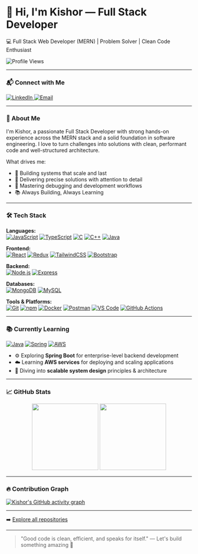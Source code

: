 # 👋 Hi, I'm Kishor — Full Stack Developer

💻 Full Stack Web Developer (MERN) | Problem Solver | Clean Code Enthusiast

![Profile Views](https://komarev.com/ghpvc/?username=Kiishor-1&color=blue&style=flat-square)

---

### 📬 Connect with Me

<p align="left">
  <a href="https://www.linkedin.com/in/kishor-nishad-70362724a/" target="_blank">
    <img src="https://skillicons.dev/icons?i=linkedin" alt="LinkedIn" />
  </a>
  <a href="mailto:nishaadk234@gmail.com" target="_blank">
    <img src="https://skillicons.dev/icons?i=gmail" alt="Email" />
  </a>
</p>

---

### 🧠 About Me

I'm Kishor, a passionate Full Stack Developer with strong hands-on experience across the MERN stack and a solid foundation in software engineering. I love to turn challenges into solutions with clean, performant code and well-structured architecture.

What drives me:
- 🧱 Building systems that scale and last
- 🎯 Delivering precise solutions with attention to detail
- 🧪 Mastering debugging and development workflows
- 📚 Always Building, Always Learning

---

### 🛠 Tech Stack

**Languages:**  
[![JavaScript](https://skillicons.dev/icons?i=js)](https://skillicons.dev)
[![TypeScript](https://skillicons.dev/icons?i=ts)](https://skillicons.dev)
[![C](https://skillicons.dev/icons?i=c)](https://skillicons.dev)
[![C++](https://skillicons.dev/icons?i=cpp)](https://skillicons.dev)
[![Java](https://skillicons.dev/icons?i=java)](https://skillicons.dev)

**Frontend:**  
[![React](https://skillicons.dev/icons?i=react)](https://skillicons.dev)
[![Redux](https://skillicons.dev/icons?i=redux)](https://skillicons.dev)
[![TailwindCSS](https://skillicons.dev/icons?i=tailwind)](https://skillicons.dev)
[![Bootstrap](https://skillicons.dev/icons?i=bootstrap)](https://skillicons.dev)

**Backend:**  
[![Node.js](https://skillicons.dev/icons?i=nodejs)](https://skillicons.dev)
[![Express](https://skillicons.dev/icons?i=express)](https://skillicons.dev)

**Databases:**  
[![MongoDB](https://skillicons.dev/icons?i=mongodb)](https://skillicons.dev)
[![MySQL](https://skillicons.dev/icons?i=mysql)](https://skillicons.dev)

**Tools & Platforms:**  
[![Git](https://skillicons.dev/icons?i=git)](https://skillicons.dev)
[![npm](https://skillicons.dev/icons?i=npm)](https://skillicons.dev)
[![Docker](https://skillicons.dev/icons?i=docker)](https://skillicons.dev)
[![Postman](https://skillicons.dev/icons?i=postman)](https://skillicons.dev)
[![VS Code](https://skillicons.dev/icons?i=vscode)](https://skillicons.dev)
[![GitHub Actions](https://skillicons.dev/icons?i=githubactions)](https://skillicons.dev)

---

### 📚 Currently Learning

[![Java](https://skillicons.dev/icons?i=java)](https://skillicons.dev)
[![Spring](https://skillicons.dev/icons?i=spring)](https://skillicons.dev)
[![AWS](https://skillicons.dev/icons?i=aws)](https://skillicons.dev)

- ⚙️ Exploring **Spring Boot** for enterprise-level backend development  
- ☁️ Learning **AWS services** for deploying and scaling applications  
- 🧱 Diving into **scalable system design** principles & architecture  

---

### 📈 GitHub Stats

<p align="center">
  <img src="https://github-readme-stats.vercel.app/api?username=Kiishor-1&show_icons=true&theme=tokyonight&count_private=true" height="180" />
  <img src="https://github-readme-streak-stats.herokuapp.com/?user=Kiishor-1&theme=tokyonight" height="180" />
</p>

---

### 🔥 Contribution Graph

[![Kishor's GitHub activity graph](https://github-readme-activity-graph.vercel.app/graph?username=Kiishor-1&theme=tokyo-night)](https://github.com/Kiishor-1)

---


➡️ [Explore all repositories](https://github.com/Kiishor-1?tab=repositories)

---

> "Good code is clean, efficient, and speaks for itself." — Let's build something amazing 🚀
